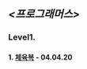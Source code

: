 ## *<프로그래머스>*  

### Level1.  

#### 1. [체육복](https://programmers.co.kr/learn/courses/30/lessons/42862?language=java) - 04.04.20
